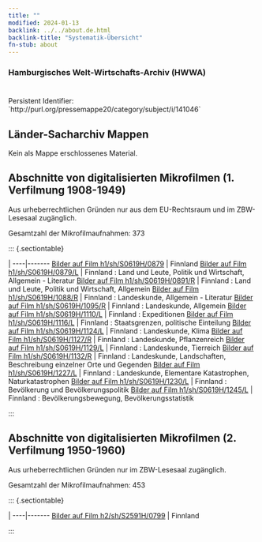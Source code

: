 ```yaml
---
title: ""
modified: 2024-01-13
backlink: ../../about.de.html
backlink-title: "Systematik-Übersicht"
fn-stub: about
---
```


### Hamburgisches Welt-Wirtschafts-Archiv (HWWA)

# 

<div class="hint">Persistent Identifier: `http://purl.org/pressemappe20/category/subject/i/141046`</div>







## Länder-Sacharchiv Mappen





Kein als Mappe erschlossenes Material.



<a id="filmsections" />

## Abschnitte von digitalisierten Mikrofilmen (1. Verfilmung 1908-1949)

<p>Aus urheberrechtlichen Gründen nur aus dem EU-Rechtsraum und im ZBW-Lesesaal zugänglich.</p>


<p>Gesamtzahl der Mikrofilmaufnahmen: 373</p>





::: {.sectiontable}

 | 
----|-------
<a class="btn" href="https://pm20.zbw.eu/film/h1/sh/S0619H/0879" rel="nofollow">Bilder auf Film h1/sh/S0619H/0879</a> | Finnland
<a class="btn" href="https://pm20.zbw.eu/film/h1/sh/S0619H/0879/L" rel="nofollow">Bilder auf Film h1/sh/S0619H/0879/L</a> | Finnland : Land und Leute, Politik und Wirtschaft, Allgemein - Literatur
<a class="btn" href="https://pm20.zbw.eu/film/h1/sh/S0619H/0891/R" rel="nofollow">Bilder auf Film h1/sh/S0619H/0891/R</a> | Finnland : Land und Leute, Politik und Wirtschaft, Allgemein
<a class="btn" href="https://pm20.zbw.eu/film/h1/sh/S0619H/1088/R" rel="nofollow">Bilder auf Film h1/sh/S0619H/1088/R</a> | Finnland : Landeskunde, Allgemein - Literatur
<a class="btn" href="https://pm20.zbw.eu/film/h1/sh/S0619H/1095/R" rel="nofollow">Bilder auf Film h1/sh/S0619H/1095/R</a> | Finnland : Landeskunde, Allgemein
<a class="btn" href="https://pm20.zbw.eu/film/h1/sh/S0619H/1110/L" rel="nofollow">Bilder auf Film h1/sh/S0619H/1110/L</a> | Finnland : Expeditionen
<a class="btn" href="https://pm20.zbw.eu/film/h1/sh/S0619H/1116/L" rel="nofollow">Bilder auf Film h1/sh/S0619H/1116/L</a> | Finnland : Staatsgrenzen, politische Einteilung
<a class="btn" href="https://pm20.zbw.eu/film/h1/sh/S0619H/1124/L" rel="nofollow">Bilder auf Film h1/sh/S0619H/1124/L</a> | Finnland : Landeskunde, Klima
<a class="btn" href="https://pm20.zbw.eu/film/h1/sh/S0619H/1127/R" rel="nofollow">Bilder auf Film h1/sh/S0619H/1127/R</a> | Finnland : Landeskunde, Pflanzenreich
<a class="btn" href="https://pm20.zbw.eu/film/h1/sh/S0619H/1129/L" rel="nofollow">Bilder auf Film h1/sh/S0619H/1129/L</a> | Finnland : Landeskunde, Tierreich
<a class="btn" href="https://pm20.zbw.eu/film/h1/sh/S0619H/1132/R" rel="nofollow">Bilder auf Film h1/sh/S0619H/1132/R</a> | Finnland : Landeskunde, Landschaften, Beschreibung einzelner Orte und Gegenden
<a class="btn" href="https://pm20.zbw.eu/film/h1/sh/S0619H/1227/L" rel="nofollow">Bilder auf Film h1/sh/S0619H/1227/L</a> | Finnland : Landeskunde, Elementare Katastrophen, Naturkatastrophen
<a class="btn" href="https://pm20.zbw.eu/film/h1/sh/S0619H/1230/L" rel="nofollow">Bilder auf Film h1/sh/S0619H/1230/L</a> | Finnland : Bevölkerung und Bevölkerungspolitik
<a class="btn" href="https://pm20.zbw.eu/film/h1/sh/S0619H/1245/L" rel="nofollow">Bilder auf Film h1/sh/S0619H/1245/L</a> | Finnland : Bevölkerungsbewegung, Bevölkerungsstatistik


:::




## Abschnitte von digitalisierten Mikrofilmen (2. Verfilmung 1950-1960)

<p>Aus urheberrechtlichen Gründen nur im ZBW-Lesesaal zugänglich.</p>


<p>Gesamtzahl der Mikrofilmaufnahmen: 453</p>





::: {.sectiontable}

 | 
----|-------
<a class="btn" href="https://pm20.zbw.eu/film/h2/sh/S2591H/0799" rel="nofollow">Bilder auf Film h2/sh/S2591H/0799</a> | Finnland


:::
















